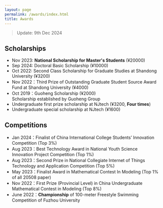 ```yaml
---
layout: page
permalink: /awards/index.html
title: Awards
---
```


> Update: 9th Dec 2024

## Scholarships

- Nov 2023: **National Scholarship for Master's Students** (¥20000)<br>
- Sep 2024: Doctoral Basic Scholarship (¥10000)<br>
- Oct 2022: Second Class Scholarship for Graduate Studies at Shandong University (¥3200)<br>
- Nov 2022：Third Prize of Outstanding Graduate Student Source Award Fund at Shandong University (¥4000)<br>
- Oct 2019：Guoheng Scholarship (¥2000)<br>Scholarship established by Guoheng Group
- Undergraduate first prize scholarship at NJtech (¥3200, **Four times**)
- Undergraduate special scholarship at NJtech (¥1600)

## Competitions

- Jan 2024：Finalist of China International College Students’ Innovation Competition (Top 3%)
- Aug 2023：Best Technology Award in National Youth Science Innovation Project Competition (Top 1%)
- Aug 2023：Second Prize in National Collegiate Internet of Things Technology and Application Competition (Top 5%)
- May 2023：Finalist Award in Mathematical Contest In Modeling (Top 1% of all 20508 paper)
- Nov 2022：First Prize (Provincial Level) in China Undergraduate Mathematical Contest in Modeling (Top 8%)
- June 2022：**Championship** of 100-meter Freestyle Swimming Competition of Fuzhou University<br>

<br>
